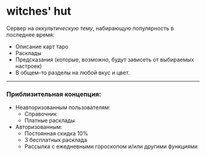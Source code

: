 # witches' hut

Сервер на *оккультическую тему*, набирающую популярность в последнее время: 
- Описание карт таро
- Расклады
- Предсказания (которые, возможно, будут зависеть от выбираемых настроек)
- В общем-то разделы на любой вкус и цвет. 

---

### Приблизительная концепция:
- Неавторизованным пользователям:
    - Справочник
    - Платные расклады
- Авторизованным:
    - Постоянная скидка 10%
    - 3 бесплатных расклада
    - Рассылка с ежедневными гороскопом и/или другими функциями
